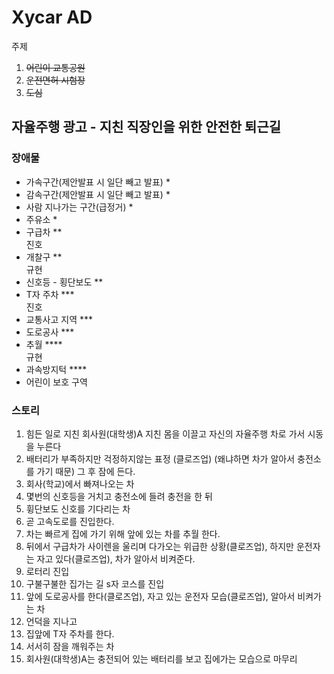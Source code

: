 <h1>Xycar AD</h1>
  
  주제
  1. ~~어린이 교통공원~~
  2. ~~운전면허 시험장~~
  3. ~~도심~~

  <h2>자율주행 광고 - 지친 직장인을 위한 안전한 퇴근길</h2>

  <h3>장애물</h3>
  <ul>
<li>가속구간(제안발표 시 일단 빼고 발표) *</li> 
<li>감속구간(제안발표 시 일단 빼고 발표) *</li>
<li>사람 지나가는 구간(급정거) *</li>
  
<li>주유소 *</li> 
<li>구급차 **</li> 진호
<li>개찰구 **</li> 규현
<li>신호등 - 횡단보도 **</li>
<li>T자 주차 ***</li> 진호
<li>교통사고 지역 ***</li>
<li>도로공사 ***</li>
<li>추월 ****</li> 규현
<li>과속방지턱 ****</li> 
<li>어린이 보호 구역</li>
  </ul>
  
  <h3>스토리</h3>
  
  1. 힘든 일로 지친 회사원(대학생)A 지친 몸을 이끌고 자신의 자율주행 차로 가서 시동을 누른다
  2. 배터리가 부족하지만 걱정하지않는 표정 (클로즈업) (왜냐하면 차가 알아서 충전소를 가기 때문) 그 후 잠에 든다.
  3. 회사(학교)에서 빠져나오는 차
  4. 몇번의 신호등을 거치고 충전소에 들려 충전을 한 뒤
  5. 휭단보도 신호를 기다리는 차
  6. 곧 고속도로를 진입한다.
  7. 차는 빠르게 집에 가기 위해 앞에 있는 차를 추월 한다.
  8. 뒤에서 구급차가 사이렌을 울리며 다가오는 위급한 상황(클로즈업), 하지만 운전자는 자고 있다(클로즈업), 차가 알아서 비켜준다.
  9. 로터리 진입
  10. 구불구불한 집가는 길 s자 코스를 진입
  11. 앞에 도로공사를 한다(클로즈업), 자고 있는 운전자 모습(클로즈업), 알아서 비켜가는 차
  12. 언덕을 지나고
  13. 집앞에 T자 주차를 한다.
  14. 서서히 잠을 깨워주는 차 
  15. 회사원(대학생)A는 충전되어 있는 배터리를 보고 집에가는 모습으로 마무리
